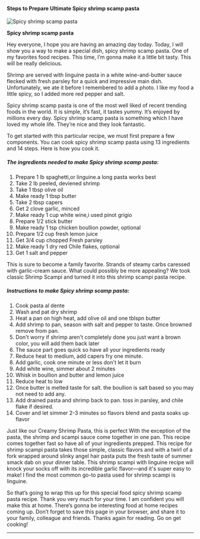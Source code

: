             

#### Steps to Prepare Ultimate Spicy shrimp scamp pasta

![Spicy shrimp scamp pasta](https://img-global.cpcdn.com/recipes/6265430777790464/751x532cq70/spicy-shrimp-scamp-pasta-recipe-main-photo.jpg)

**Spicy shrimp scamp pasta**

Hey everyone, I hope you are having an amazing day today. Today, I will show you a way to make a special dish, spicy shrimp scamp pasta. One of my favorites food recipes. This time, I’m gonna make it a little bit tasty. This will be really delicious.

Shrimp are served with linguine pasta in a white wine-and-butter sauce flecked with fresh parsley for a quick and impressive main dish. Unfortunately, we ate it before I remembered to add a photo. I like my food a little spicy, so I added more red pepper and salt.

Spicy shrimp scamp pasta is one of the most well liked of recent trending foods in the world. It is simple, it’s fast, it tastes yummy. It’s enjoyed by millions every day. Spicy shrimp scamp pasta is something which I have loved my whole life. They’re nice and they look fantastic.

To get started with this particular recipe, we must first prepare a few components. You can cook spicy shrimp scamp pasta using 13 ingredients and 14 steps. Here is how you cook it.

##### The ingredients needed to make Spicy shrimp scamp pasta:

1.  Prepare 1 lb spaghetti,or linguine.a long pasta works best
2.  Take 2 lb peeled, deviened shrimp
3.  Take 1 tbsp olive oil
4.  Make ready 1 tbsp butter
5.  Take 2 tbsp capers
6.  Get 2 clove garlic, minced
7.  Make ready 1 cup white wine,i used pinot grigio
8.  Prepare 1/2 stick butter
9.  Make ready 1 tsp chicken boullion powder, optional
10.  Prepare 1/2 cup fresh lemon juice
11.  Get 3/4 cup chopped Fresh parsley
12.  Make ready 1 dry red Chile flakes, optional
13.  Get 1 salt and pepper

This is sure to become a family favorite. Strands of steamy carbs caressed with garlic-cream sauce. What could possibly be more appealing? We took classic Shrimp Scampi and turned it into this shrimp scampi pasta recipe.

##### Instructions to make Spicy shrimp scamp pasta:

1.  Cook pasta al dente
2.  Wash and pat dry shrimp
3.  Heat a pan on high heat, add olive oil and one tblspn butter
4.  Add shrimp to pan, season with salt and pepper to taste. Once browned remove from pan.
5.  Don't worry if shrimp aren't completely done you just want a brown color, you will add them back later
6.  The sauce part goes quick so have all your ingredients ready
7.  Reduce heat to medium, add capers fry one minute.
8.  Add garlic, cook one minute or less don't let it burn
9.  Add white wine, simmer about 2 minutes
10.  Whisk in boullion and butter and lemon juice
11.  Reduce heat to low
12.  Once butter is melted taste for salt. the boullion is salt based so you may not need to add any.
13.  Add drained pasta and shrimp back to pan. toss in parsley, and chile flake if desired.
14.  Cover and let simmer 2-3 minutes so flavors blend and pasta soaks up flavor

Just like our Creamy Shrimp Pasta, this is perfect With the exception of the pasta, the shrimp and scampi sauce come together in one pan. This recipe comes together fast so have all of your ingredients prepped. This recipe for shrimp scampi pasta takes those simple, classic flavors and with a twirl of a fork wrapped around slinky angel hair pasta puts the fresh taste of summer smack dab on your dinner table. This shrimp scampi with linguine recipe will knock your socks off with its incredible garlic flavor—and it's super easy to make! I find the most common go-to pasta used for shrimp scampi is linguine.

So that’s going to wrap this up for this special food spicy shrimp scamp pasta recipe. Thank you very much for your time. I am confident you will make this at home. There’s gonna be interesting food at home recipes coming up. Don’t forget to save this page in your browser, and share it to your family, colleague and friends. Thanks again for reading. Go on get cooking!

* * *
